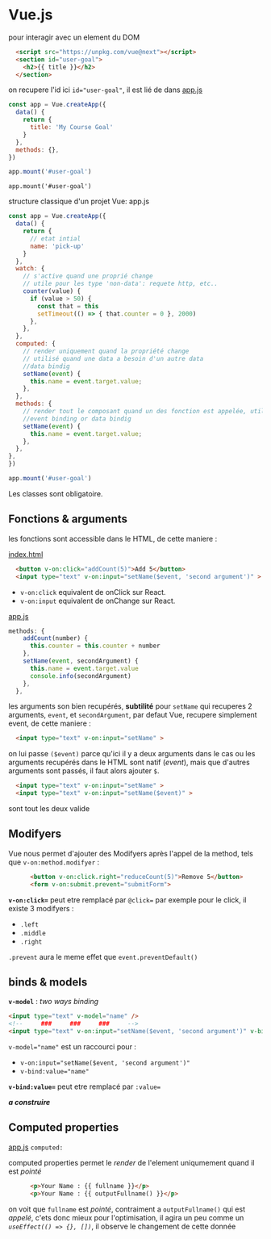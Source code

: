 # Vue.js

pour interagir avec un element du DOM

```html
  <script src="https://unpkg.com/vue@next"></script>
  <section id="user-goal">
    <h2>{{ title }}</h2>
  </section>
```

on recupere l'id ici `id="user-goal"`, il est lié de dans [app.js](project1/app.js)

```js
const app = Vue.createApp({
  data() { 
    return {
      title: 'My Course Goal'
    }
  },
  methods: {},
})

app.mount('#user-goal')
```

`app.mount('#user-goal')`

structure classique d'un projet Vue: app.js

```js
const app = Vue.createApp({
  data() { 
    return {
      // etat intial
      name: 'pick-up'
    }
  },
  watch: {
    // s'active quand une proprié change
    // utile pour les type 'non-data': requete http, etc..
    counter(value) {
      if (value > 50) {
        const that = this
        setTimeout(() => { that.counter = 0 }, 2000)
      },
    },
  },
  computed: {
    // render uniquement quand la propriété change
    // utilisé quand une data a besoin d'un autre data
    //data bindig
    setName(event) {
      this.name = event.target.value;
    },
  },
  methods: {
    // render tout le composant quand un des fonction est appelée, utili pour les datas qui necessite une reevalutaion
    //event binding or data bindig
    setName(event) {
      this.name = event.target.value;
    },
  },
},
})

app.mount('#user-goal')
```

Les classes sont obligatoire.

## Fonctions & arguments

les fonctions sont accessible dans le HTML, de cette maniere :

[index.html](project2/index.html)

```html
  <button v-on:click="addCount(5)">Add 5</button>
  <input type="text" v-on:input="setName($event, 'second argument')" >
```

- `v-on:click` equivalent de onClick sur React.
- `v-on:input` equivalent de onChange sur React.

[app.js](project2/app.js)

```js
methods: {
    addCount(number) {
      this.counter = this.counter + number
    },
    setName(event, secondArgument) {
      this.name = event.target.value
      console.info(secondArgument)
    },
  },
```

les arguments son bien recupérés, **subtilité** pour `setName` qui recuperes 2 arguments, `event`, et `secondArgument`, par defaut Vue, recupere simplement event, de cette maniere :

```html
  <input type="text" v-on:input="setName" >
```

on lui passe `($event)` parce qu'ici il y a deux arguments
dans le cas ou les arguments recupérés dans le HTML sont natif (_event_), mais que d'autres arguments sont passés, il faut alors ajouter `$`.

```html
  <input type="text" v-on:input="setName" >
  <input type="text" v-on:input="setName($event)" >
```

sont tout les deux valide

## Modifyers

Vue nous permet d'ajouter des Modifyers après l'appel de la method, tels que `v-on:method.modifyer` :

```html
      <button v-on:click.right="reduceCount(5)">Remove 5</button>
      <form v-on:submit.prevent="submitForm">
```

**`v-on:click=`** peut etre remplacé par `@click=`
par exemple pour le click, il existe 3 modifyers :

- `.left`
- `.middle`
- `.right`

`.prevent` aura le meme effet que `event.preventDefault()`

## binds & models

**`v-model`** : _two ways binding_

```html
<input type="text" v-model="name" />
<!--     ###     ###     ###     -->
<input type="text" v-on:input="setName($event, 'second argument')" v-bind:value="name" />
```

`v-model="name"` est un raccourci pour :

- `v-on:input="setName($event, 'second argument')"`
- `v-bind:value="name"`

**`v-bind:value=`** peut etre remplacé par `:value=`

**_a construire_**

## Computed properties

[app.js](project2/app.js)
`computed:`

computed properties permet le _render_ de l'element uniqumement quand il est _pointé_

```html
      <p>Your Name : {{ fullname }}</p>
      <p>Your Name : {{ outputFullname() }}</p>
```

on voit que ```fullname``` est _pointé_, contraiment a ```outputFullname()``` qui est _appelé_, c'ets donc mieux pour l'optimisation, il agira un peu comme un _`useEffect(() => {}, [])`_, il observe le changement de cette donnée
